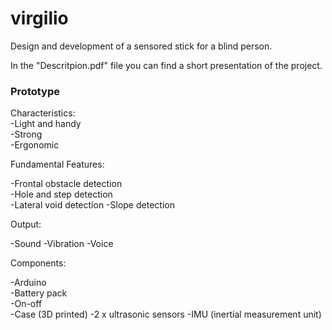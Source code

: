 # virgilio
Design and development of a sensored stick for a blind person.

In the "Descritpion.pdf" file you can find a short presentation of the project. 

### Prototype 

Characteristics:  
-Light and handy  
-Strong  
-Ergonomic 

Fundamental Features: 

-Frontal obstacle detection  
-Hole and step detection  
-Lateral void detection 
-Slope detection 

Output:  

-Sound 
-Vibration 
-Voice 

Components:  

-Arduino  
-Battery pack  
-On-off  
-Case (3D printed) 
-2 x ultrasonic sensors 
-IMU (inertial measurement unit)  